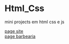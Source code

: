 # Html_Css
<p>mini projects em html css e js</p>
 
<a href="https://denismotaaa.github.io/javascript/site/index.html">page site</a> <br>
<a href="https://denismotaaa.github.io/javascript/barbearia/index.html">page barbearia</a> <br>

 
